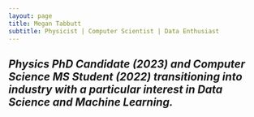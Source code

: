 ```yaml
---
layout: page
title: Megan Tabbutt
subtitle: Physicist | Computer Scientist | Data Enthusiast
---
```



## _Physics PhD Candidate (2023) and Computer Science MS Student (2022) transitioning into industry with a particular interest in Data Science and Machine Learning._





